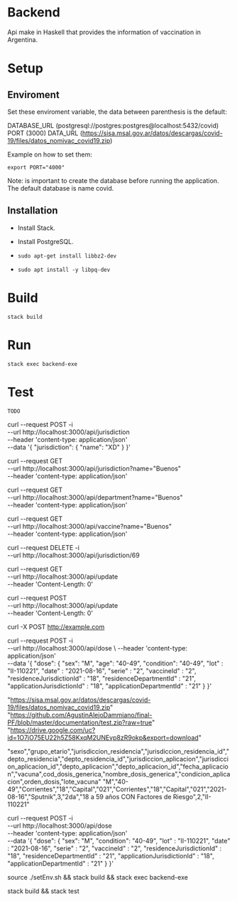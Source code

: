 # Backend

Api make in Haskell that provides the information of vaccination in Argentina.

# Setup

## Enviroment

Set these enviroment variable, the data between parenthesis is the default:

DATABASE_URL (postgresql://postgres:postgres@localhost:5432/covid)
PORT         (3000)
DATA_URL     (https://sisa.msal.gov.ar/datos/descargas/covid-19/files/datos_nomivac_covid19.zip)

Example on how to set them:

```
export PORT="4000"
```

Note: is important to create the database before running the application. The default database is name covid.

## Installation

* Install Stack.

* Install PostgreSQL.

* ```sudo apt-get install libbz2-dev```

* ```sudo apt install -y libpq-dev```

# Build

```
stack build
```

# Run

```
stack exec backend-exe
```

# Test

```
TODO
```

curl --request POST -i \
   --url http://localhost:3000/api/jurisdiction \
   --header 'content-type: application/json' \
   --data '{ "jurisdiction": { "name": "XD" } }'

curl --request GET \
   --url http://localhost:3000/api/jurisdiction?name="Buenos" \
   --header 'content-type: application/json'

curl --request GET \
   --url http://localhost:3000/api/department?name="Buenos" \
   --header 'content-type: application/json'

curl --request GET \
   --url http://localhost:3000/api/vaccine?name="Buenos" \
   --header 'content-type: application/json' 

curl --request DELETE -i \
   --url http://localhost:3000/api/jurisdiction/69

curl --request GET \
   --url http://localhost:3000/api/update\
   --header 'Content-Length: 0'

curl --request POST \
   --url http://localhost:3000/api/update\
   --header 'Content-Length: 0'

curl -X POST http://example.com

curl --request POST -i \
--url http://localhost:3000/api/dose \ 
--header 'content-type: application/json' \
--data '{ "dose": { "sex": "M", "age": "40-49", "condition": "40-49", "lot" : "II-110221", "date" : "2021-08-16", "serie" : "2", "vaccineId" : "2",  "residenceJurisdictionId" : "18", "residenceDepartmentId" : "21", "applicationJurisdictionId" : "18", "applicationDepartmentId" : "21" } }'

"https://sisa.msal.gov.ar/datos/descargas/covid-19/files/datos_nomivac_covid19.zip"
"https://github.com/AgustinAlejoDammiano/final-PF/blob/master/documentation/test.zip?raw=true"
"https://drive.google.com/uc?id=1O7jO75EU22h5Z58KxqM2UNEvp8zR9okp&export=download"

"sexo","grupo_etario","jurisdiccion_residencia","jurisdiccion_residencia_id","depto_residencia","depto_residencia_id","jurisdiccion_aplicacion","jurisdiccion_aplicacion_id","depto_aplicacion","depto_aplicacion_id","fecha_aplicacion","vacuna",cod_dosis_generica,"nombre_dosis_generica","condicion_aplicacion",orden_dosis,"lote_vacuna"
"M","40-49","Corrientes","18","Capital","021","Corrientes","18","Capital","021","2021-08-16","Sputnik",3,"2da","18 a 59 años CON Factores de Riesgo",2,"II-110221"

curl --request POST -i \
   --url http://localhost:3000/api/dose \
   --header 'content-type: application/json' \
   --data '{ "dose": { "sex": "M", "condition": "40-49", "lot" : "II-110221", "date" : "2021-08-16", "serie" : "2", "vaccineId" : "2",  "residenceJurisdictionId" : "18", "residenceDepartmentId" : "21", "applicationJurisdictionId" : "18", "applicationDepartmentId" : "21" } }'


source ./setEnv.sh && stack build && stack exec backend-exe

stack build && stack test
